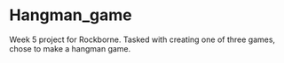 # Hangman_game
Week 5 project for Rockborne. Tasked with creating one of three games, chose to make a hangman game.
